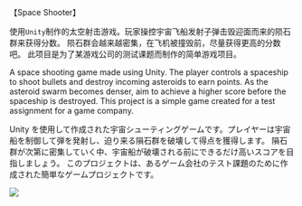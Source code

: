 【Space Shooter】

使用`Unity`制作的太空射击游戏。玩家操控宇宙飞船发射子弹击毁迎面而来的陨石群来获得分数。
陨石群会越来越密集，在飞机被撞毁前，尽量获得更高的分数吧。
此项目是为了某游戏公司的测试课题而制作的简单游戏项目。

A space shooting game made using Unity. The player controls a spaceship to shoot bullets and destroy incoming asteroids to earn points.
As the asteroid swarm becomes denser, aim to achieve a higher score before the spaceship is destroyed.
This project is a simple game created for a test assignment for a game company.

Unity を使用して作成された宇宙シューティングゲームです。プレイヤーは宇宙船を制御して弾を発射し、迫り来る隕石群を破壊して得点を獲得します。
隕石群が次第に密集していく中、宇宙船が破壊される前にできるだけ高いスコアを目指しましょう。
このプロジェクトは、あるゲーム会社のテスト課題のために作成された簡単なゲームプロジェクトです。

![](~Documents/Game.gif)